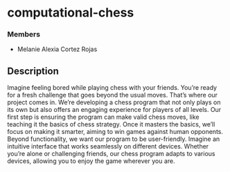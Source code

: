 # computational-chess

### Members
- Melanie Alexia Cortez Rojas

## Description
Imagine feeling bored while playing chess with your friends. You’re ready for a fresh challenge that goes beyond the usual moves. That’s where our project comes in. We’re developing a chess program that not only plays on its own but also offers an engaging experience for players of all levels. Our first step is ensuring the program can make valid chess moves, like teaching it the basics of chess strategy. Once it masters the basics, we’ll focus on making it smarter, aiming to win games against human opponents. Beyond functionality, we want our program to be user-friendly. Imagine an intuitive interface that works seamlessly on different devices. Whether you’re alone or challenging friends, our chess program adapts to various devices, allowing you to enjoy the game wherever you are.
